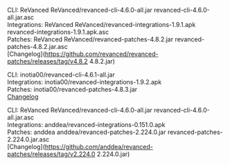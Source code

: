 CLI: ReVanced
ReVanced/revanced-cli-4.6.0-all.jar
revanced-cli-4.6.0-all.jar.asc  
Integrations: ReVanced
ReVanced/revanced-integrations-1.9.1.apk
revanced-integrations-1.9.1.apk.asc  
Patches: ReVanced
ReVanced/revanced-patches-4.8.2.jar
revanced-patches-4.8.2.jar.asc  
[Changelog](https://github.com/revanced/revanced-patches/releases/tag/v4.8.2
4.8.2.jar)




CLI: inotia00/revanced-cli-4.6.1-all.jar  
Integrations: inotia00/revanced-integrations-1.9.2.apk  
Patches: inotia00/revanced-patches-4.8.3.jar  
[Changelog](https://github.com/inotia00/revanced-patches/releases/tag/v4.8.3)




CLI: ReVanced
ReVanced/revanced-cli-4.6.0-all.jar
revanced-cli-4.6.0-all.jar.asc  
Integrations: anddea/revanced-integrations-0.151.0.apk  
Patches: anddea
anddea/revanced-patches-2.224.0.jar
revanced-patches-2.224.0.jar.asc  
[Changelog](https://github.com/anddea/revanced-patches/releases/tag/v2.224.0
2.224.0.jar)


